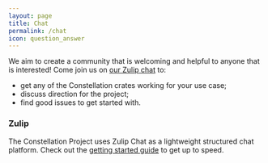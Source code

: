 ```yaml
---
layout: page
title: Chat
permalink: /chat
icon: question_answer
---
```


We aim to create a community that is welcoming and helpful to anyone that is interested! Come join us on [our Zulip chat](https://constellation.zulipchat.com/) to:

 * get any of the Constellation crates working for your use case;
 * discuss direction for the project;
 * find good issues to get started with.

### Zulip

The Constellation Project uses Zulip Chat as a lightweight structured chat platform. Check out the [getting started guide](https://zulipchat.com/help/getting-started-with-zulip) to get up to speed.
